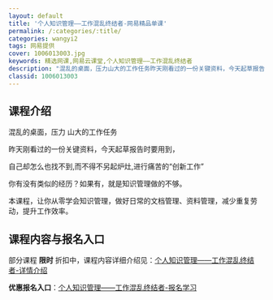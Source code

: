 ```yaml
---
layout: default
title: '个人知识管理——工作混乱终结者-网易精品单课'
permalink: /:categories/:title/
categories: wangyi2
tags: 网易提供
cover: 1006013003.jpg
keywords: 精选网课,网易云课堂,个人知识管理——工作混乱终结者
description: "混乱的桌面，压力山大的工作任务昨天刚看过的一份关键资料，今天起草报告时要用到，自己却怎么也找不到,而不得不另起炉灶,进行痛苦的“创新工作”你有没有类似的经历？如果有，就是知识管理做的不够。本"
classid: 1006013003
---
```


## 课程介绍

混乱的桌面，压力 山大的工作任务

昨天刚看过的一份关键资料，今天起草报告时要用到，

自己却怎么也找不到,而不得不另起炉灶,进行痛苦的“创新工作”

你有没有类似的经历？如果有，就是知识管理做的不够。

本课程，让你从零学会知识管理，做好日常的文档管理、资料管理，减少重复劳动，提升工作效率。

## 课程内容与报名入口

部分课程 **限时** 折扣中，课程内容详细介绍见：[个人知识管理——工作混乱终结者-详情介绍](https://study.163.com/course/introduction/1006013003.htm?share=1&shareId=1025206652&utm_campaign=share&utm_medium=iphoneShare&utm_source=&utm_u=1025206652)

**优惠报名入口**：[个人知识管理——工作混乱终结者-报名学习](https://study.163.com/course/introduction/1006013003.htm?share=1&shareId=1025206652&utm_campaign=share&utm_medium=iphoneShare&utm_source=&utm_u=1025206652)

